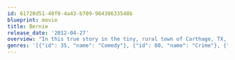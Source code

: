 ```yaml
---
id: 61720d51-40f0-4a43-b709-96430633548b
blueprint: movie
title: Bernie
release_date: '2012-04-27'
overview: "In this true story in the tiny, rural town of Carthage, TX, assistant funeral director Bernie Tiede was one of the town's most beloved residents. Everyone loved and appreciated Bernie, and it came as no surprise when he befriended Marjorie Nugent, an affluent widow who was as well known for her sour attitude as her fortune. Until that day news came that Marjorie Nugent had been dead for some time, and Bernie Tiede was being charged with the murder."
genres: '[{"id": 35, "name": "Comedy"}, {"id": 80, "name": "Crime"}, {"id": 18, "name": "Drama"}]'
---
```

